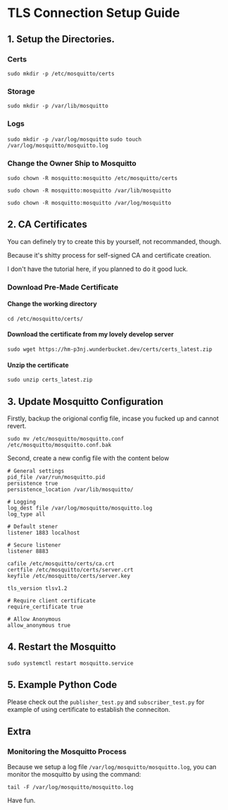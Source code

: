 # TLS Connection Setup Guide

## 1. Setup the Directories.
### Certs
`sudo mkdir -p /etc/mosquitto/certs` 
### Storage
`sudo mkdir -p /var/lib/mosquitto`
### Logs
`sudo mkdir -p /var/log/mosquitto`
`sudo touch /var/log/mosquitto/mosquitto.log`

### Change the Owner Ship to Mosquitto
`sudo chown -R mosquitto:mosquitto /etc/mosquitto/certs`

`sudo chown -R mosquitto:mosquitto /var/lib/mosquitto`

`sudo chown -R mosquitto:mosquitto /var/log/mosquitto`

## 2. CA Certificates
You can definely try to create this by yourself, not recommanded, though.

Because it's shitty process for self-signed CA and certificate creation.

I don't have the tutorial here, if you planned to do it good luck.

### Download Pre-Made Certificate
#### Change the working directory
`cd /etc/mosquitto/certs/`
#### Download the certificate from my lovely develop server
`sudo wget https://hm-p3nj.wunderbucket.dev/certs/certs_latest.zip` 
#### Unzip the certificate
`sudo unzip certs_latest.zip`

## 3. Update Mosquitto Configuration
Firstly, backup the origional config file, incase you fucked up and cannot revert.

`sudo mv /etc/mosquitto/mosquitto.conf /etc/mosquitto/mosquitto.conf.bak`

Second, create a new config file with the content below

```
# General settings
pid_file /var/run/mosquitto.pid
persistence true
persistence_location /var/lib/mosquitto/

# Logging
log_dest file /var/log/mosquitto/mosquitto.log
log_type all

# Default stener
listener 1883 localhost

# Secure listener
listener 8883

cafile /etc/mosquitto/certs/ca.crt
certfile /etc/mosquitto/certs/server.crt
keyfile /etc/mosquitto/certs/server.key

tls_version tlsv1.2

# Require client certificate
require_certificate true

# Allow Anonymous
allow_anonymous true
```

## 4. Restart the Mosquitto
`sudo systemctl restart mosquitto.service`


## 5. Example Python Code
Please check out the `publisher_test.py` and `subscriber_test.py` for example of using certificate to establish the conneciton.


## Extra
### Monitoring the Mosquitto Process
Because we setup a log file `/var/log/mosquitto/mosquitto.log`, you can monitor the mosquitto by using the command:

`tail -F /var/log/mosquitto/mosquitto.log`

Have fun.
